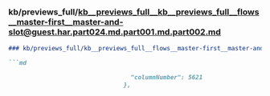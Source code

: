 ### kb/previews_full/kb__previews_full__kb__previews_full__flows__master-first__master-and-slot@guest.har.part024.md.part001.md.part002.md

```md
### kb/previews_full/kb__previews_full__flows__master-first__master-and-slot@guest.har.part024.md.part001.md (part 002)

```md

                                  "columnNumber": 5621
                                },
      
```

```

```

